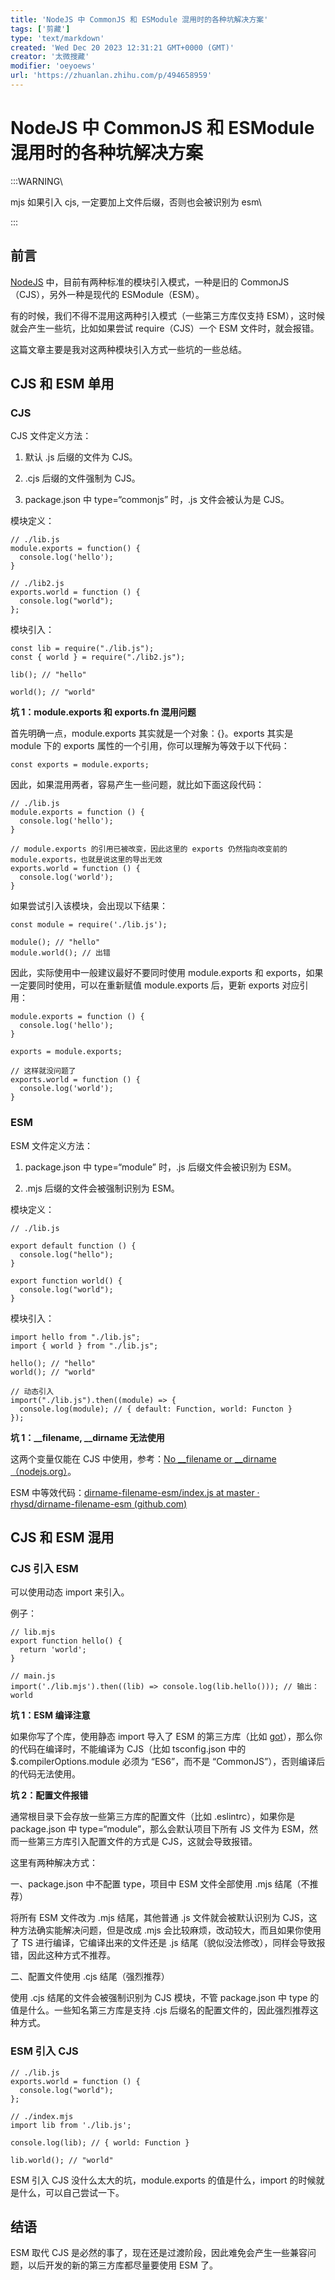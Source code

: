 ```yaml
---
title: 'NodeJS 中 CommonJS 和 ESModule 混用时的各种坑解决方案'
tags: ['剪藏']
type: 'text/markdown'
created: 'Wed Dec 20 2023 12:31:21 GMT+0000 (GMT)'
creator: '太微搜藏'
modifier: 'oeyoews'
url: 'https://zhuanlan.zhihu.com/p/494658959'
---
```


# NodeJS 中 CommonJS 和 ESModule 混用时的各种坑解决方案

:::WARNING\

mjs 如果引入 cjs, 一定要加上文件后缀，否则也会被识别为 esm\

:::

## 前言

[NodeJS](https://link.zhihu.com/?target=https%3A//nodejs.org/en/) 中，目前有两种标准的模块引入模式，一种是旧的 CommonJS（CJS），另外一种是现代的 ESModule（ESM）。

有的时候，我们不得不混用这两种引入模式（一些第三方库仅支持 ESM），这时候就会产生一些坑，比如如果尝试 require（CJS）一个 ESM 文件时，就会报错。

这篇文章主要是我对这两种模块引入方式一些坑的一些总结。

## CJS 和 ESM 单用

### CJS

CJS 文件定义方法：

1. 默认 .js 后缀的文件为 CJS。

1. .cjs 后缀的文件强制为 CJS。

1. package.json 中 type=“commonjs” 时，.js 文件会被认为是 CJS。

模块定义：

```
// ./lib.js
module.exports = function() {
  console.log('hello');
}
```

```
// ./lib2.js
exports.world = function () {
  console.log("world");
};
```

模块引入：

```
const lib = require("./lib.js");
const { world } = require("./lib2.js");

lib(); // "hello"

world(); // "world"
```

**坑 1：module.exports 和 exports.fn 混用问题**

首先明确一点，module.exports 其实就是一个对象：{}。exports 其实是 module 下的 exports 属性的一个引用，你可以理解为等效于以下代码：

```
const exports = module.exports;
```

因此，如果混用两者，容易产生一些问题，就比如下面这段代码：

```
// ./lib.js
module.exports = function () {
  console.log('hello');
}

// module.exports 的引用已被改变，因此这里的 exports 仍然指向改变前的 module.exports，也就是说这里的导出无效
exports.world = function () {
  console.log('world');
}
```

如果尝试引入该模块，会出现以下结果：

```
const module = require('./lib.js');

module(); // "hello"
module.world(); // 出错
```

因此，实际使用中一般建议最好不要同时使用 module.exports 和 exports，如果一定要同时使用，可以在重新赋值 module.exports 后，更新 exports 对应引用：

```
module.exports = function () {
  console.log('hello');
}

exports = module.exports;

// 这样就没问题了
exports.world = function () {
  console.log('world');
}
```

### ESM

ESM 文件定义方法：

1. package.json 中 type=“module” 时，.js 后缀文件会被识别为 ESM。

1. .mjs 后缀的文件会被强制识别为 ESM。

模块定义：

```
// ./lib.js

export default function () {
  console.log("hello");
}

export function world() {
  console.log("world");
}
```

模块引入：

```
import hello from "./lib.js";
import { world } from "./lib.js";

hello(); // "hello"
world(); // "world"

// 动态引入
import("./lib.js").then((module) => {
  console.log(module); // { default: Function, world: Functon }
});
```

**坑 1：__filename, __dirname 无法使用**

这两个变量仅能在 CJS 中使用，参考：[No __filename or __dirname（nodejs.org）](https://link.zhihu.com/?target=https%3A//nodejs.org/dist/latest-v16.x/docs/api/esm.html%23no-__filename-or-__dirname)。

ESM 中等效代码：[dirname-filename-esm/index.js at master · rhysd/dirname-filename-esm (github.com)](https://link.zhihu.com/?target=https%3A//github.com/rhysd/dirname-filename-esm/blob/master/index.js)

## CJS 和 ESM 混用

### CJS 引入 ESM

可以使用动态 import 来引入。

例子：

```
// lib.mjs
export function hello() {
  return 'world';
}

// main.js
import('./lib.mjs').then((lib) => console.log(lib.hello())); // 输出：world
```

**坑 1：ESM 编译注意**

如果你写了个库，使用静态 import 导入了 ESM 的第三方库（比如 [got](https://link.zhihu.com/?target=https%3A//www.npmjs.com/package/got)），那么你的代码在编译时，不能编译为 CJS（比如 tsconfig.json 中的 $.compilerOptions.module 必须为 “ES6”，而不是 “CommonJS”），否则编译后的代码无法使用。

**坑 2：配置文件报错**

通常根目录下会存放一些第三方库的配置文件（比如 .eslintrc），如果你是 package.json 中 type=“module”，那么会默认项目下所有 JS 文件为 ESM，然而一些第三方库引入配置文件的方式是 CJS，这就会导致报错。

这里有两种解决方式：

一、package.json 中不配置 type，项目中 ESM 文件全部使用 .mjs 结尾（不推荐）

将所有 ESM 文件改为 .mjs 结尾，其他普通 .js 文件就会被默认识别为 CJS，这种方法确实能解决问题，但是改成 .mjs 会比较麻烦，改动较大，而且如果你使用了 TS 进行编译，它编译出来的文件还是 .js 结尾（貌似没法修改），同样会导致报错，因此这种方式不推荐。

二、配置文件使用 .cjs 结尾（强烈推荐）

使用 .cjs 结尾的文件会被强制识别为 CJS 模块，不管 package.json 中 type 的值是什么。一些知名第三方库是支持 .cjs 后缀名的配置文件的，因此强烈推荐这种方式。

### ESM 引入 CJS

```
// ./lib.js
exports.world = function () {
  console.log("world");
};
```

```
// ./index.mjs
import lib from './lib.js';

console.log(lib); // { world: Function }

lib.world(); // "world"
```

ESM 引入 CJS 没什么太大的坑，module.exports 的值是什么，import 的时候就是什么，可以自己尝试一下。

## 结语

ESM 取代 CJS 是必然的事了，现在还是过渡阶段，因此难免会产生一些兼容问题，以后开发的新的第三方库都尽量要使用 ESM 了。
